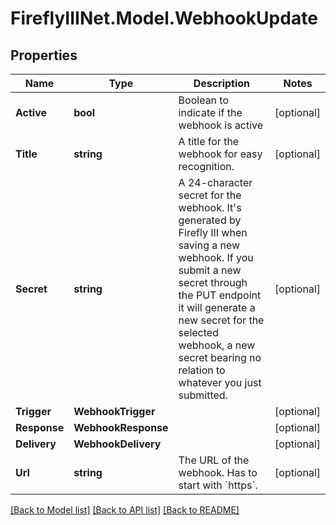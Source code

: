 # FireflyIIINet.Model.WebhookUpdate

## Properties

Name | Type | Description | Notes
------------ | ------------- | ------------- | -------------
**Active** | **bool** | Boolean to indicate if the webhook is active | [optional] 
**Title** | **string** | A title for the webhook for easy recognition. | [optional] 
**Secret** | **string** | A 24-character secret for the webhook. It&#39;s generated by Firefly III when saving a new webhook. If you submit a new secret through the PUT endpoint it will generate a new secret for the selected webhook, a new secret bearing no relation to whatever you just submitted. | [optional] 
**Trigger** | **WebhookTrigger** |  | [optional] 
**Response** | **WebhookResponse** |  | [optional] 
**Delivery** | **WebhookDelivery** |  | [optional] 
**Url** | **string** | The URL of the webhook. Has to start with &#x60;https&#x60;. | [optional] 

[[Back to Model list]](../README.md#documentation-for-models) [[Back to API list]](../README.md#documentation-for-api-endpoints) [[Back to README]](../README.md)

